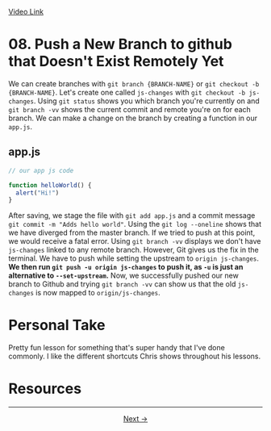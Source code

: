 [Video Link](https://egghead.io/lessons/git-push-a-new-branch-to-github-that-doesn-t-exist-remotely-yet)

# 08. Push a New Branch to github that Doesn't Exist Remotely Yet

We can create branches with `git branch {BRANCH-NAME}` or `git checkout -b {BRANCH-NAME}`. Let's create one called `js-changes` with `git checkout -b js-changes`. Using `git status` shows you which branch you're currently on and `git branch -vv` shows the current commit and remote you're on for each branch. We can make a change on the branch by creating a function in our `app.js`.

## app.js
```js
// our app js code

function helloWorld() {
  alert("Hi!")
}
```

After saving, we stage the file with `git add app.js` and a commit message `git commit -m "Adds hello world"`. Using the `git log --oneline` shows that we have diverged from the master branch. If we tried to push at this point, we would receive a fatal error. Using `git branch -vv` displays we don't have `js-changes` linked to any remote branch. However, Git gives us the fix in the terminal. We have to push while setting the upstream to `origin js-changes`. **We then run `git push -u origin js-changes` to push it, as `-u` is just an alternative to `--set-upstream`.** Now, we successfully pushed our new branch to Github and trying `git branch -vv` can show us that the old `js-changes` is now mapped to `origin/js-changes`.

# Personal Take

Pretty fun lesson for something that's super handy that I've done commonly. I like the different shortcuts Chris shows throughout his lessons.

# Resources

---

<p align="center">  
<a href="https://github.com/caydenakins/fix-common-git-mistakes-course-notes/blob/master/09-copy-a-commit-from-one-branch-to-another.md">Next -></a>  
</p>
